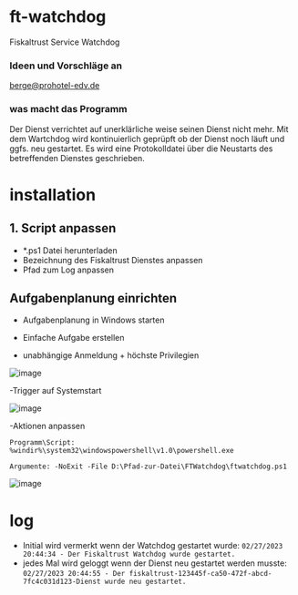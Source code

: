 # ft-watchdog
Fiskaltrust Service Watchdog

### Ideen und Vorschläge an
berge@prohotel-edv.de

### was macht das Programm
Der Dienst verrichtet auf unerklärliche weise seinen Dienst nicht mehr. Mit dem Wartchdog wird kontinuierlich geprüpft ob der Dienst noch läuft und ggfs. neu gestartet. Es wird eine Protokolldatei über die Neustarts des betreffenden Dienstes geschrieben.

# installation
## 1. Script anpassen
- *.ps1 Datei herunterladen
- Bezeichnung des Fiskaltrust Dienstes anpassen
- Pfad zum Log anpassen

## Aufgabenplanung einrichten
- Aufgabenplanung in Windows starten

- Einfache Aufgabe erstellen

- unabhängige Anmeldung + höchste Privilegien

![image](https://user-images.githubusercontent.com/57839498/221669379-95dd119a-e393-4beb-9b8f-0c3b2b1d69a5.png)

-Trigger auf Systemstart

![image](https://user-images.githubusercontent.com/57839498/221669502-789d8cbb-429e-4359-94b8-6dd23ce1e899.png)

-Aktionen anpassen

```Programm\Script: %windir%\system32\windowspowershell\v1.0\powershell.exe```

```Argumente: -NoExit -File D:\Pfad-zur-Datei\FTWatchdog\ftwatchdog.ps1```

![image](https://user-images.githubusercontent.com/57839498/221669689-91cdb457-abaa-4c3f-b449-355e9eb676f7.png)

# log
- Initial wird vermerkt wenn der Watchdog gestartet wurde: ```02/27/2023 20:44:34 - Der Fiskaltrust Watchdog wurde gestartet.```
- jedes Mal wird geloggt wenn der Dienst neu gestartet werden musste: ```02/27/2023 20:44:55 - Der fiskaltrust-123445f-ca50-472f-abcd-7fc4c031d123-Dienst wurde neu gestartet.```
